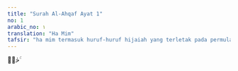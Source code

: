 ```yaml
---
title: "Surah Al-Ahqaf Ayat 1"
no: 1
arabic_no: ١
translation: "Ha Mim"
tafsir: "ha mim termasuk huruf-huruf hijaiah yang terletak pada permulaan beberapa surah Al-Qur'an. Para mufasir berbeda pendapat tentang maksud huruf-huruf itu. Untuk jelasnya dipersilakan menelaah kembali uraian yang ada pada permulaan Surah al-Baqarah jilid I \"Al-Qur'an dan Tafsirnya\" dengan judul \"Fawatihus-suwar\"."
---
```

حٰمۤ  ۚ